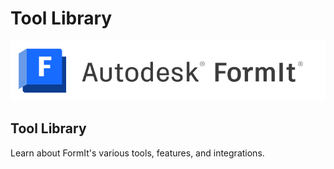 # Tool Library

![](<../.gitbook/assets/formit intro hero image (4).png>)

## Tool Library

Learn about FormIt's various tools, features, and integrations.
